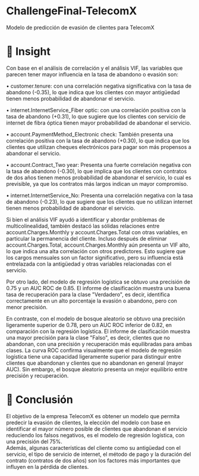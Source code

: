 # ChallengeFinal-TelecomX
Modelo de predicción de evasión de clientes para TelecomX

# 🔔 Insight

Con base en el análisis de correlación y el análisis VIF, las variables que parecen tener mayor influencia en la tasa de abandono o evasión son:

  •	customer.tenure: con una correlación negativa significativa con la tasa de abandono (-0.35), lo que indica que los clientes con mayor antigüedad tienen menos probabilidad de abandonar el servicio.
  
•	internet.InternetService_Fiber optic: con una correlación positiva con la tasa de abandono (+0.31), lo que sugiere que los clientes con servicio de internet de fibra óptica tienen mayor probabilidad de abandonar el servicio.

•	account.PaymentMethod_Electronic check: También presenta una correlación positiva con la tasa de abandono (+0.30), lo que indica que los clientes que utilizan cheques electrónicos para pagar son más propensos a abandonar el servicio.

•	account.Contract_Two year: Presenta una fuerte correlación negativa con la tasa de abandono (-0.30), lo que implica que los clientes con contratos de dos años tienen menos probabilidad de abandonar el servicio, lo cual es previsible, ya que los contratos más largos indican un mayor compromiso.

•	internet.InternetService_No: Presenta una correlación negativa con la tasa de abandono (-0.23), lo que sugiere que los clientes que no utilizan internet tienen menos probabilidad de abandonar el servicio.

Si bien el análisis VIF ayudó a identificar y abordar problemas de multicolinealidad, también destacó las sólidas relaciones entre account.Charges.Monthly y account.Charges.Total con otras variables, en particular la permanencia del cliente. Incluso después de eliminar account.Charges.Total, account.Charges.Monthly aún presenta un VIF alto, lo que indica una alta correlación con otros predictores. Esto sugiere que los cargos mensuales son un factor significativo, pero su influencia está entrelazada con la antigüedad y otras variables relacionadas con el servicio.

Por otro lado, del modelo de regresión logística se obtuvo una precisión de 0.75 y un AUC ROC de 0.85. El informe de clasificación muestra una buena tasa de recuperación para la clase "Verdadero", es decir, identifica correctamente en un alto porcentaje la evasión o abandono, pero con menor precisión.

En contraste, con el modelo de bosque aleatorio se obtuvo una precisión ligeramente superior de 0.78, pero un AUC ROC inferior de 0.82, en comparación con la regresión logística. El informe de clasificación muestra una mayor precisión para la clase "Falso", es decir, clientes que no abandonan, con una precisión y recuperación más equilibradas para ambas clases.
La curva ROC confirma visualmente que el modelo de regresión logística tiene una capacidad ligeramente superior para distinguir entre clientes que abandonan y clientes que no abandonan en general (mayor AUC). Sin embargo, el bosque aleatorio presenta un mejor equilibrio entre precisión y recuperación. 

# 🥇 Conclusión

El objetivo de la empresa TelecomX es obtener un modelo que permita predecir la evasión de clientes, la elección del modelo con base en identificar el mayor número posible de clientes que abandonan el servicio reduciendo los falsos negativos, es el modelo de regresión logística, con una precisión del 75%.  
Además, algunas características del cliente como su antigüedad con el servicio, el tipo de servicio de internet, el método de pago y la duración del contrato (contratos de dos años) son los factores más importantes que influyen en la pérdida de clientes.
